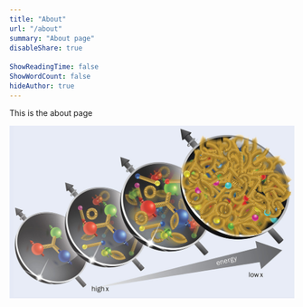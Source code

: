 ```yaml
---
title: "About"
url: "/about"
summary: "About page"
disableShare: true

ShowReadingTime: false
ShowWordCount: false
hideAuthor: true
---
```


This is the about page

![Alt text](images/diagram1.jpg)
